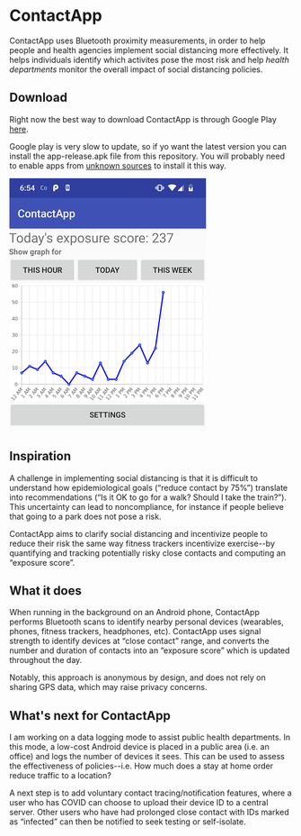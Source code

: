 # ContactApp
ContactApp uses Bluetooth proximity measurements, in order to help people and health agencies implement social distancing more effectively. It helps individuals identify which activites pose the most risk and help *health departments* monitor the overall impact of social distancing policies.


## Download
Right now the best way to download ContactApp is through Google Play [here](https://play.google.com/store/apps/details?id=neurelectrics.contactapp).  

Google play is very slow to update, so if yo want the latest version you can install the app-release.apk file from this repository. You will probably need to enable apps from [unknown sources](https://www.technipages.com/where-did-allow-installation-from-unknown-sources-go-in-android) to install it this way. 


![Screenshot](screenshot2.png?raw=true)
## Inspiration

A challenge in implementing social distancing is that it is difficult to understand how epidemiological goals (“reduce contact by 75%”) translate into recommendations (“Is it OK to go for a walk? Should I take the train?”).   This uncertainty can lead to noncompliance, for instance if people believe that going to a park does not pose a risk.

ContactApp aims to clarify social distancing and incentivize people to reduce their risk the same way fitness trackers incentivize exercise--by quantifying and tracking potentially risky close contacts and computing an “exposure score”. 

## What it does
When running in the background on an Android phone, ContactApp performs Bluetooth scans to identify nearby personal devices (wearables, phones, fitness trackers, headphones, etc). ContactApp uses signal strength to identify devices at “close contact” range, and converts the number and duration of contacts into an “exposure score” which is updated throughout the day.

Notably, this approach is anonymous by design, and does not rely on sharing GPS data, which may raise privacy concerns.

## What's next for ContactApp
I am working on a data logging mode to assist public health departments. In this mode, a low-cost Android device is placed in a public area (i.e. an office) and logs the number of devices it sees. This can be used to assess the effectiveness of policies--i.e. How much does a stay at home order reduce traffic to a location?

A next step is to add voluntary contact tracing/notification features, where a user who has COVID can choose to upload their device ID to a central server. Other users who have had prolonged close contact with IDs marked as “infected” can then be notified to seek testing or self-isolate. 

